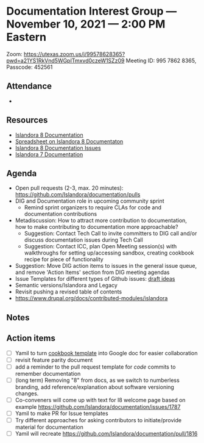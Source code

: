 # Documentation Interest Group — November 10, 2021 — 2:00 PM Eastern

Zoom: https://utexas.zoom.us/j/99578628365?pwd=a21YS1RkVnd5WGpITmxvd0czeW1SZz09
Meeting ID: 995 7862 8365, Passcode: 452561

## Attendance

* 
  
## Resources
* [Islandora 8 Documentation](https://islandora.github.io/documentation/)
* [Spreadsheet on Islandora 8 Documentaton](https://docs.google.com/spreadsheets/d/1E-kRw9xE60CKK0qL1-phzeVKjEZu3qBKZ9d3LH1hDEE/edit?usp=sharing)
* [Islandora 8 Documentation Issues](https://github.com/Islandora/documentation/labels/documentation)
* [Islandora 7 Documentation](https://wiki.lyrasis.org/display/ISLANDORA/Start)

## Agenda
- Open pull requests (2-3, max. 20 minutes): https://github.com/Islandora/documentation/pulls
- DIG and Documentation role in upcoming community sprint
    - Remind sprint organizers to require CLAs for code and documentation contributions
- Metadiscussion: How to attract more contribution to documentation, how to make contributing to documentation more approachable?
    - Suggestion: Contact Tech Call to invite committers to DIG call and/or discuss documentation issues during Tech Call
    - Suggestion: Contact ICC, plan Open Meeting session(s) with walkthroughs for setting up/accessing sandbox, creating cookbook recipe for piece of functionality
- Suggestion: Move DIG action items to issues in the general issue queue, and remove 'Action Items' section from DIG meeting agendas
- Issue Templates for different types of Github issues: [draft ideas](https://docs.google.com/document/d/1dF0yL9_lRsaX14Mb2nsMzZXUIbSPMmFITGH8KP_Zcxk/edit#)
- Semantic versions/Islandora and Legacy
- Revisit pushing a revised table of contents
- https://www.drupal.org/docs/contributed-modules/islandora


## Notes


## Action items
* [ ] Yamil to turn [cookbook template](https://github.com/Islandora-Labs/Islandora-Cookbook/blob/main/recipes/recipe_template.md) into Google doc for easier collaboration
* [ ] revisit feature parity document
* [ ] add a reminder to the pull request template for _code_ commits to remember documentation
* [ ] (long term) Removing "8" from docs, as we switch to numberless branding, add reference/explanation about software versioning changes.
* [ ] Co-conveners will come up with text for I8 welcome page based on example https://github.com/Islandora/documentation/issues/1787
* [ ] Yamil to make PR for Issue templates
* [ ] Try different approaches for asking contributors to initiate/provide material for documentation
* [ ] Yamil will recreate https://github.com/Islandora/documentation/pull/1816
